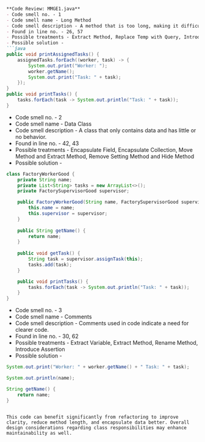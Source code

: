 ```markdown
**Code Review: MMGE1.java**
- Code smell no. - 1
- Code smell name - Long Method
- Code smell description - A method that is too long, making it difficult to understand or maintain.
- Found in line no. - 26, 57
- Possible treatments - Extract Method, Replace Temp with Query, Introduce Parameter Object or Preserve Whole Object, Decompose Conditional
- Possible solution - 
```java
public void printAssignedTasks() {
    assignedTasks.forEach((worker, task) -> {
        System.out.print("Worker: ");
        worker.getName();
        System.out.print("Task: " + task);
    });
}
public void printTasks() {
    tasks.forEach(task -> System.out.println("Task: " + task));
}
```

- Code smell no. - 2
- Code smell name - Data Class
- Code smell description - A class that only contains data and has little or no behavior.
- Found in line no. - 42, 43
- Possible treatments - Encapsulate Field, Encapsulate Collection, Move Method and Extract Method, Remove Setting Method and Hide Method
- Possible solution - 
```java
class FactoryWorkerGood {
    private String name;
    private List<String> tasks = new ArrayList<>();
    private FactorySupervisorGood supervisor;

    public FactoryWorkerGood(String name, FactorySupervisorGood supervisor) {
        this.name = name;
        this.supervisor = supervisor;
    }
    
    public String getName() {
        return name;
    }
    
    public void getTask() {
        String task = supervisor.assignTask(this);
        tasks.add(task);
    }

    public void printTasks() {
        tasks.forEach(task -> System.out.println("Task: " + task));
    }
}
```

- Code smell no. - 3
- Code smell name - Comments
- Code smell description - Comments used in code indicate a need for clearer code.
- Found in line no. - 30, 62
- Possible treatments - Extract Variable, Extract Method, Rename Method, Introduce Assertion
- Possible solution - 
```java
System.out.print("Worker: " + worker.getName() + " Task: " + task);
```
```java
System.out.println(name);
```
```java
String getName() {
    return name;
}
```
``` 

This code can benefit significantly from refactoring to improve clarity, reduce method length, and encapsulate data better. Overall design considerations regarding class responsibilities may enhance maintainability as well.
```
